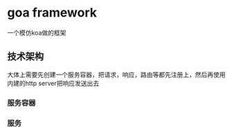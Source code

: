 # goa framework

一个模仿koa做的框架

## 技术架构

大体上需要先创建一个服务容器，把请求，响应，路由等都先注册上，然后再使用内建的http server把响应发送出去

### 服务容器

### 服务